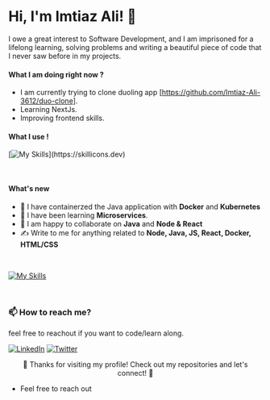 # Hi, I'm Imtiaz Ali! 👋

I owe a great interest to Software Development, and I am imprisoned for a lifelong learning, solving problems and writing a beautiful piece of code that I never saw before in my projects. 

#### What I am doing right now ?
- I am currently trying to clone duoling app [https://github.com/Imtiaz-Ali-3612/duo-clone].
- Learning NextJs.
- Improving frontend skills.


#### What I use ! 
[![My Skills](https://skillicons.dev/icons?i=java,js,nodejs,express,react,c,)](https://skillicons.dev)

<p>&nbsp</p>

#### What's new
- 🌱 I have containerzed the Java application with **Docker** and **Kubernetes**
- 🍕 I have been learning **Microservices**.
- 🤝 I am happy to collaborate on **Java** and **Node & React**
- ✍ Write to me for anything related to **Node, Java, JS, React, Docker, HTML/CSS**


<p>&nbsp</p>


[![My Skills](https://skillicons.dev/icons?i=docker,kubernetes,java)](https://skillicons.dev)

<p>&nbsp</p>





### 📫 How to reach me?

feel free to reachout if you want to code/learn along.


[![LinkedIn](https://img.shields.io/badge/-LinkedIn-blue?style=flat-square&logo=linkedin&logoColor=white)](https://www.linkedin.com/in/imtiaz-ali3612/)
[![Twitter](https://img.shields.io/badge/-Twitter-1DA1F2?style=flat-square&logo=twitter&logoColor=white)](https://twitter.com/imtiaz_ali_123](https://twitter.com/ImtiazA47805538))

<!-- Footer -->
<p align="center">🔨 Thanks for visiting my profile! Check out my repositories and let's connect! 🚀</p>



- Feel free to reach out
